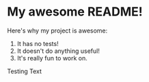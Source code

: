 # My awesome README!

Here's why my project is awesome:

1. It has no tests!
1. It doesn't do anything useful!
1. It's really fun to work on.

Testing Text